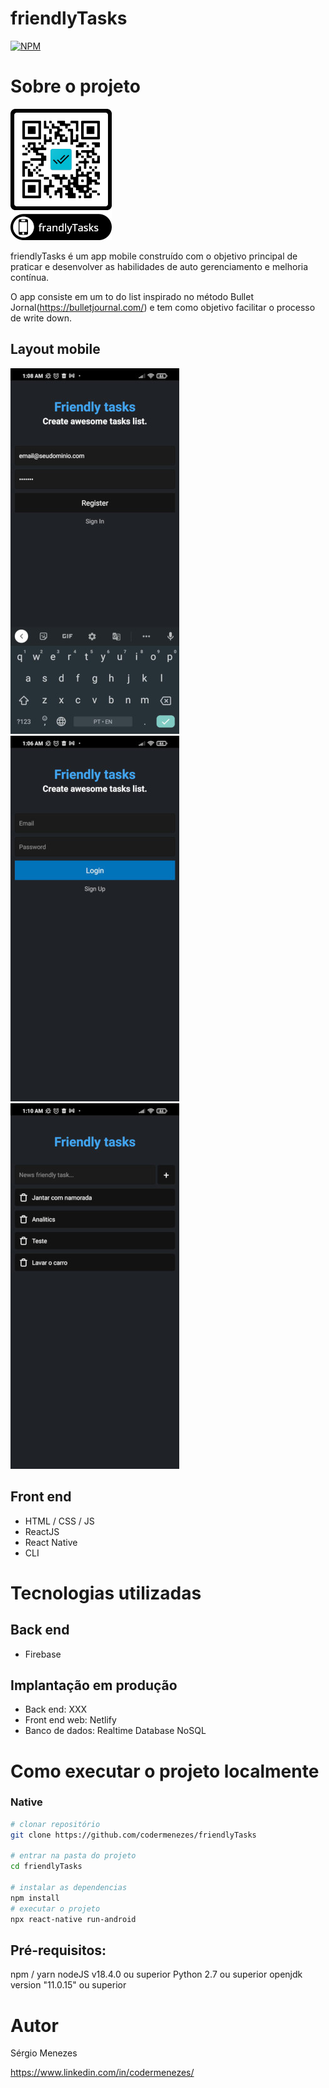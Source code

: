 # friendlyTasks
[![NPM](https://img.shields.io/npm/l/react)](https://github.com/codermenezes/friendlyTasks/blob/main/LICENSE.md) 

# Sobre o projeto

![QRCode](https://github.com/codermenezes/friendlyTasks/blob/main/assets/friendlyTasksqrcode.png)

friendlyTasks é um app mobile construído com o objetivo principal de praticar e desenvolver as habilidades de auto gerenciamento e melhoria contínua.

O app consiste em um to do list inspirado no método Bullet Jornal(https://bulletjournal.com/) e tem como objetivo facilitar o processo de write down. 

## Layout mobile
![Mobile Register](https://github.com/codermenezes/friendlyTasks/blob/main/assets/telaRegister.jpg) ![Mobile Login](https://github.com/codermenezes/friendlyTasks/blob/main/assets/telaLogin.jpg) ![Mobile Home](https://github.com/codermenezes/friendlyTasks/blob/main/assets/telaHome.jpg)

## Front end
- HTML / CSS / JS
- ReactJS
- React Native
- CLI
# Tecnologias utilizadas
## Back end
- Firebase

## Implantação em produção
- Back end: XXX
- Front end web: Netlify
- Banco de dados: Realtime Database NoSQL

# Como executar o projeto localmente

### Native

```bash
# clonar repositório
git clone https://github.com/codermenezes/friendlyTasks

# entrar na pasta do projeto
cd friendlyTasks

# instalar as dependencias
npm install
# executar o projeto
npx react-native run-android
```

## Pré-requisitos:
npm / yarn
nodeJS v18.4.0 ou superior
Python 2.7 ou superior
openjdk version "11.0.15" ou superior


# Autor

Sérgio Menezes

https://www.linkedin.com/in/codermenezes/

